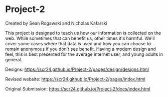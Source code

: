 # Project-2
Created by Sean Rogawski and Nicholas Kafarski

This project is designed to teach us how our information is collected on the web. While sometimes that can benefit us, other times it's harmful. We'll cover some cases where 
that data is used and how you can choose to remain anonymous if you don't see benefit. Having a modern design and feel, this is best presented for the average internet user, 
and young adults in general.

Designs: https://scr24.github.io/Project-2/pages/design/designs.html

Revised website: https://scr24.github.io/Project-2/pages/index.html

Original Submission: https://scr24.github.io/Project-2/docs/index.html
